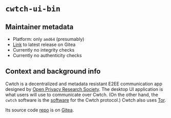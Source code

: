 # `cwtch-ui-bin`

## Maintainer metadata
* Platform: only `amd64` (presumably)
* [Link](https://git.openprivacy.ca/cwtch.im/cwtch-ui/releases/latest) to latest release on Gitea
* Currently no integrity checks
* Currently no authenticity checks

## Context and background info

Cwtch is a decentralized and metadata resistant E2EE communication app designed
by [Open Privacy Research Society](https://openprivacy.ca/).  The desktop UI
application is what users will use to communicate over Cwtch.  (On the other
hand, the `cwtch` software is the [software](https://git.openprivacy.ca/cwtch.im/cwtch)
for the Cwtch protocol.)  Cwtch also uses [Tor](https://en.wikipedia.org/wiki/Tor_(network)).

Its source code [repo](https://git.openprivacy.ca/cwtch.im/cwtch-ui) is on
[Gitea](https://en.wikipedia.org/wiki/Gitea).
